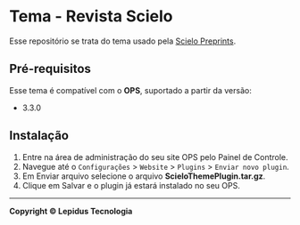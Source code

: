 # Tema - Revista Scielo

Esse repositório se trata do tema usado pela [Scielo Preprints](https://preprints.scielo.org/index.php/scielo).

## Pré-requisitos
Esse tema é compatível com o **OPS**, suportado a partir da versão:
- 3.3.0

## Instalação
1. Entre na área de administração do seu site OPS pelo Painel de Controle.
2. Navegue até o `Configurações` > `Website` > `Plugins` > `Enviar novo plugin`.
3. Em Enviar arquivo selecione o arquivo **ScieloThemePlugin.tar.gz**.
4. Clique em Salvar e o plugin já estará instalado no seu OPS.

---
**Copyright ©️ Lepidus Tecnologia**
